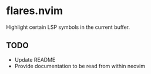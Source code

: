 # flares.nvim

Highlight certain LSP symbols in the current buffer.

## TODO
- Update README
- Provide documentation to be read from within neovim
